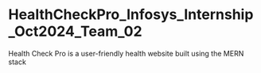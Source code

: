 # HealthCheckPro_Infosys_Internship_Oct2024_Team_02
Health Check Pro is a user-friendly health website built using the MERN stack
